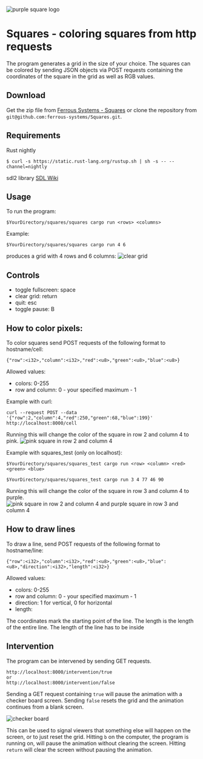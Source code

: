 ![purple square logo](https://github.com/ferrous-systems/Squares/blob/master/example%20images/logo.png " ")
# Squares - coloring squares from http requests

The program generates a grid in the size of your choice. The squares can be colored
by sending JSON objects via POST requests containing the coordinates of the square
in the grid as well as RGB values.


## Download
  Get the zip file from [Ferrous Systems - Squares](https://github.com/ferrous-systems/Squares/archive/master.zip) or clone the repository from `git@github.com:ferrous-systems/Squares.git`.


## Requirements
  Rust nightly
  ```
  $ curl -s https://static.rust-lang.org/rustup.sh | sh -s -- --channel=nightly
  ```
  sdl2 library
  [SDL Wiki](https://wiki.libsdl.org/Installation)

## Usage
To run the program:
```
$YourDirectory/squares/squares cargo run <rows> <columns>
```
Example:
```
$YourDirectory/squares/squares cargo run 4 6
```
produces a grid with 4 rows and 6 columns:
![clear grid](https://github.com/ferrous-systems/Squares/blob/master/example%20images/5.png " ")

## Controls
- toggle fullscreen: space
- clear grid: return
- quit: esc
- toggle pause: B


## How to color pixels:
To color squares send POST requests of the following format to hostname/cell:
```
{"row":<i32>,"column":<i32>,"red":<u8>,"green":<u8>,"blue":<u8>}
```
Allowed values:
- colors: 0-255
- row and column: 0 - your specified maximum - 1

Example with curl:

```
curl --request POST --data '{"row":2,"column":4,"red":250,"green":68,"blue":199}' http://localhost:8000/cell
```

Running this will change the color of the square in row 2 and column 4 to pink.
![pink square in row 2 and column 4](https://github.com/ferrous-systems/Squares/blob/master/example%20images/2.png " ")

Example with squares_test (only on localhost):
```
$YourDirectory/squares/squares_test cargo run <row> <column> <red> <green> <blue>
```
```
$YourDirectory/squares/squares_test cargo run 3 4 77 46 90
```
Running this will change the color of the square in row 3 and column 4 to purple.
![pink square in row 2 and column 4 and purple square in row 3 and column 4](https://github.com/ferrous-systems/Squares/blob/master/example%20images/3.png " ")

## How to draw lines

To draw a line, send POST requests of the following format to hostname/line:

```
{"row":<i32>,"column":<i32>,"red":<u8>,"green":<u8>,"blue":<u8>,"direction":<i32>,"length":<i32>}
```

Allowed values:
- colors: 0-255
- row and column: 0 - your specified maximum - 1
- direction: 1 for vertical, 0 for horizontal
- length:

The coordinates mark the starting point of the line. The length is the length of the entire line. The length of the line has to be inside


## Intervention
The program can be intervened by sending GET requests.

```
http://localhost:8000/intervention/true
or
http://localhost:8000/intervention/false
```
Sending a GET request containing `true` will pause the animation with a checker board screen. Sending `false` resets the grid and the animation continues from a blank screen.


![checker board](https://github.com/ferrous-systems/Squares/blob/master/example%20images/4.png " ")


This can be used to signal viewers that something else will happen on the screen, or to just reset the grid. Hitting `b` on the computer, the program is running on,  will pause the animation without clearing the screen. Hitting `return` will clear the screen without pausing the animation.  

